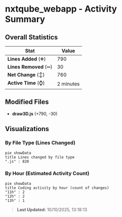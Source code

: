# nxtqube_webapp - Activity Summary 

## Overall Statistics

| Stat                   | Value                                                             |
| ---------------------- | ----------------------------------------------------------------- |
| **Lines Added** (➕)   | 790                                          |
| **Lines Removed** (➖) | 30                                        |
| **Net Change** (↕)    | 760                |
| **Active Time** (⌚)   | 2 minutes |


## Modified Files
- **draw3D.js** (+790, -30)

## Visualizations

### By File Type (Lines Changed)

```mermaid
pie showData
title Lines changed by file type
".js" : 820
```

### By Hour (Estimated Activity Count)

```mermaid
pie showData
title Coding activity by hour (count of changes)
"11h" : 2
"12h" : 2
"13h" : 1
```


> **Last Updated:** 10/10/2025, 13:18:13